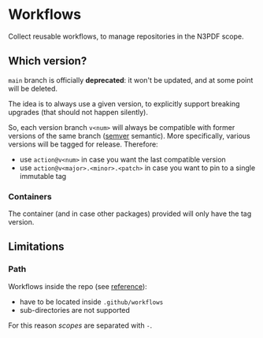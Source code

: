 # Workflows

Collect reusable workflows, to manage repositories in the N3PDF scope.

## Which version?

`main` branch is officially **deprecated**: it won't be updated, and at some
point will be deleted.

The idea is to always use a given version, to explicitly support breaking
upgrades (that should not happen silently).

So, each version branch `v<num>` will always be compatible with former versions
of the same branch ([semver](https://semver.org/) semantic).
More specifically, various versions will be tagged for release.
Therefore:

- use `action@v<num>` in case you want the last compatible version
- use `action@v<major>.<minor>.<patch>` in case you want to pin to a single
  immutable tag

### Containers

The container (and in case other packages) provided will only have the tag
version.

## Limitations

### Path

Workflows inside the repo (see
[reference](https://docs.github.com/en/actions/using-workflows/reusing-workflows#creating-a-reusable-workflow)):

- have to be located inside `.github/workflows`
- sub-directories are not supported

For this reason _scopes_ are separated with `-`.
